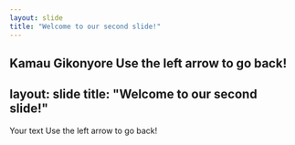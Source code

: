 ```yaml
---
layout: slide
title: "Welcome to our second slide!"
---
```

Kamau Gikonyore
Use the left arrow to go back!
---
layout: slide
title: "Welcome to our second slide!"
---
Your text
Use the left arrow to go back!
